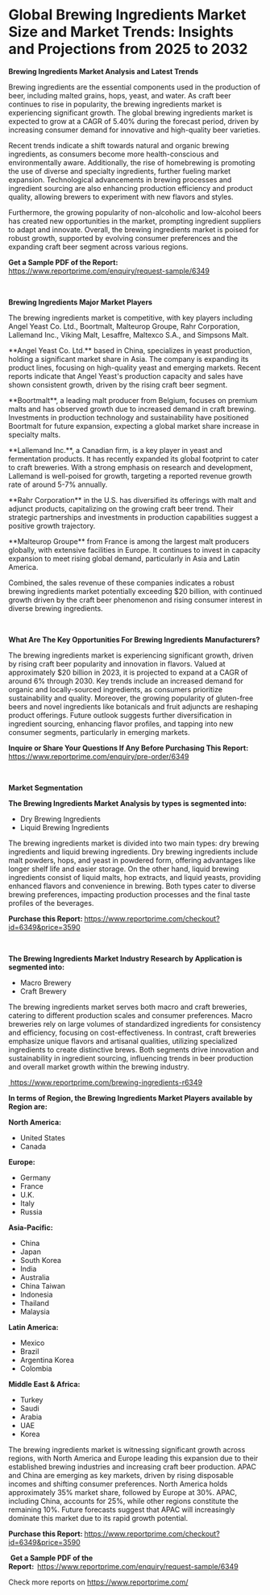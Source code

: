 <p><h1>Global Brewing Ingredients Market Size and Market Trends: Insights and Projections from 2025 to 2032</h1></p><p><strong>Brewing Ingredients Market Analysis and Latest Trends</strong></p>
<p><p>Brewing ingredients are the essential components used in the production of beer, including malted grains, hops, yeast, and water. As craft beer continues to rise in popularity, the brewing ingredients market is experiencing significant growth. The global brewing ingredients market is expected to grow at a CAGR of 5.40% during the forecast period, driven by increasing consumer demand for innovative and high-quality beer varieties.</p><p>Recent trends indicate a shift towards natural and organic brewing ingredients, as consumers become more health-conscious and environmentally aware. Additionally, the rise of homebrewing is promoting the use of diverse and specialty ingredients, further fueling market expansion. Technological advancements in brewing processes and ingredient sourcing are also enhancing production efficiency and product quality, allowing brewers to experiment with new flavors and styles. </p><p>Furthermore, the growing popularity of non-alcoholic and low-alcohol beers has created new opportunities in the market, prompting ingredient suppliers to adapt and innovate. Overall, the brewing ingredients market is poised for robust growth, supported by evolving consumer preferences and the expanding craft beer segment across various regions.</p></p>
<p><strong>Get a Sample PDF of the Report:&nbsp;</strong> <a href="https://www.reportprime.com/enquiry/request-sample/6349?utm_campaign=3183&utm_medium=2&utm_source=Github&utm_content=ia&utm_term=19032025&utm_id=brewing-ingredients">https://www.reportprime.com/enquiry/request-sample/6349</a></p>
<p>&nbsp;</p>
<p><strong>Brewing Ingredients Major Market Players</strong></p>
<p><p>The brewing ingredients market is competitive, with key players including Angel Yeast Co. Ltd., Boortmalt, Malteurop Groupe, Rahr Corporation, Lallemand Inc., Viking Malt, Lesaffre, Maltexco S.A., and Simpsons Malt. </p><p>**Angel Yeast Co. Ltd.** based in China, specializes in yeast production, holding a significant market share in Asia. The company is expanding its product lines, focusing on high-quality yeast and emerging markets. Recent reports indicate that Angel Yeast's production capacity and sales have shown consistent growth, driven by the rising craft beer segment.</p><p>**Boortmalt**, a leading malt producer from Belgium, focuses on premium malts and has observed growth due to increased demand in craft brewing. Investments in production technology and sustainability have positioned Boortmalt for future expansion, expecting a global market share increase in specialty malts.</p><p>**Lallemand Inc.**, a Canadian firm, is a key player in yeast and fermentation products. It has recently expanded its global footprint to cater to craft breweries. With a strong emphasis on research and development, Lallemand is well-poised for growth, targeting a reported revenue growth rate of around 5-7% annually.</p><p>**Rahr Corporation** in the U.S. has diversified its offerings with malt and adjunct products, capitalizing on the growing craft beer trend. Their strategic partnerships and investments in production capabilities suggest a positive growth trajectory.</p><p>**Malteurop Groupe** from France is among the largest malt producers globally, with extensive facilities in Europe. It continues to invest in capacity expansion to meet rising global demand, particularly in Asia and Latin America.</p><p>Combined, the sales revenue of these companies indicates a robust brewing ingredients market potentially exceeding $20 billion, with continued growth driven by the craft beer phenomenon and rising consumer interest in diverse brewing ingredients.</p></p>
<p>&nbsp;</p>
<p><strong>What Are The Key Opportunities For Brewing Ingredients Manufacturers?</strong></p>
<p><p>The brewing ingredients market is experiencing significant growth, driven by rising craft beer popularity and innovation in flavors. Valued at approximately $20 billion in 2023, it is projected to expand at a CAGR of around 6% through 2030. Key trends include an increased demand for organic and locally-sourced ingredients, as consumers prioritize sustainability and quality. Moreover, the growing popularity of gluten-free beers and novel ingredients like botanicals and fruit adjuncts are reshaping product offerings. Future outlook suggests further diversification in ingredient sourcing, enhancing flavor profiles, and tapping into new consumer segments, particularly in emerging markets.</p></p>
<p><strong>Inquire or Share Your Questions If Any Before Purchasing This Report:</strong> <a href="https://www.reportprime.com/enquiry/pre-order/6349?utm_campaign=3183&utm_medium=2&utm_source=Github&utm_content=ia&utm_term=19032025&utm_id=brewing-ingredients">https://www.reportprime.com/enquiry/pre-order/6349</a></p>
<p>&nbsp;</p>
<p><strong>Market Segmentation</strong></p>
<p><strong>The Brewing Ingredients Market Analysis by types is segmented into:</strong></p>
<p><ul><li>Dry Brewing Ingredients</li><li>Liquid Brewing Ingredients</li></ul></p>
<p><p>The brewing ingredients market is divided into two main types: dry brewing ingredients and liquid brewing ingredients. Dry brewing ingredients include malt powders, hops, and yeast in powdered form, offering advantages like longer shelf life and easier storage. On the other hand, liquid brewing ingredients consist of liquid malts, hop extracts, and liquid yeasts, providing enhanced flavors and convenience in brewing. Both types cater to diverse brewing preferences, impacting production processes and the final taste profiles of the beverages.</p></p>
<p><strong>Purchase this Report:&nbsp;</strong><a href="https://www.reportprime.com/checkout?id=6349&price=3590&utm_campaign=3183&utm_medium=2&utm_source=Github&utm_content=ia&utm_term=19032025&utm_id=brewing-ingredients">https://www.reportprime.com/checkout?id=6349&price=3590</a></p>
<p>&nbsp;</p>
<p><strong>The Brewing Ingredients Market Industry Research by Application is segmented into:</strong></p>
<p><ul><li>Macro Brewery</li><li>Craft Brewery</li></ul></p>
<p><p>The brewing ingredients market serves both macro and craft breweries, catering to different production scales and consumer preferences. Macro breweries rely on large volumes of standardized ingredients for consistency and efficiency, focusing on cost-effectiveness. In contrast, craft breweries emphasize unique flavors and artisanal qualities, utilizing specialized ingredients to create distinctive brews. Both segments drive innovation and sustainability in ingredient sourcing, influencing trends in beer production and overall market growth within the brewing industry.</p></p>
<p><a href="https://www.reportprime.com/brewing-ingredients-r6349?utm_campaign=3183&utm_medium=2&utm_source=Github&utm_content=ia&utm_term=19032025&utm_id=brewing-ingredients">&nbsp;https://www.reportprime.com/brewing-ingredients-r6349</a></p>
<p><strong>In terms of Region, the Brewing Ingredients Market Players available by Region are:</strong></p>
<p>
    <p> <strong> North America: </strong>
        <ul>
            <li>United States</li>
            <li>Canada</li>
        </ul>
        </p> 
    <p> <strong> Europe: </strong>
        <ul>
            <li>Germany</li>
            <li>France</li>
            <li>U.K.</li>
            <li>Italy</li>
            <li>Russia</li>
        </ul>
        </p> 
    <p> <strong> Asia-Pacific: </strong>
        <ul>
            <li>China</li>
            <li>Japan</li>
            <li>South Korea</li>
            <li>India</li>
            <li>Australia</li>
            <li>China Taiwan</li>
            <li>Indonesia</li>
            <li>Thailand</li>
            <li>Malaysia</li>
        </ul>
        </p> 
    <p> <strong> Latin America: </strong>
        <ul>
            <li>Mexico</li>
            <li>Brazil</li>
            <li>Argentina Korea</li>
            <li>Colombia</li>
        </ul>
        </p> 
    <p> <strong> Middle East & Africa: </strong>
        <ul>
            <li>Turkey</li>
            <li>Saudi</li>
            <li>Arabia</li>
            <li>UAE</li>
            <li>Korea</li>
        </ul>
    </p>
    </p>
<p><p>The brewing ingredients market is witnessing significant growth across regions, with North America and Europe leading this expansion due to their established brewing industries and increasing craft beer production. APAC and China are emerging as key markets, driven by rising disposable incomes and shifting consumer preferences. North America holds approximately 35% market share, followed by Europe at 30%. APAC, including China, accounts for 25%, while other regions constitute the remaining 10%. Future forecasts suggest that APAC will increasingly dominate this market due to its rapid growth potential.</p></p>
<p><strong>Purchase this Report: </strong><a href="https://www.reportprime.com/checkout?id=6349&price=3590&utm_campaign=3183&utm_medium=2&utm_source=Github&utm_content=ia&utm_term=19032025&utm_id=brewing-ingredients">https://www.reportprime.com/checkout?id=6349&price=3590</a></p>
<p>&nbsp;<strong>Get a Sample PDF of the Report:&nbsp;&nbsp;</strong><a href="https://www.reportprime.com/enquiry/request-sample/6349?utm_campaign=3183&utm_medium=2&utm_source=Github&utm_content=ia&utm_term=19032025&utm_id=brewing-ingredients">https://www.reportprime.com/enquiry/request-sample/6349</a></p>
<p><strong></strong></p>
<p>Check more reports on <a href="https://www.reportprime.com/?utm_campaign=3183&utm_medium=2&utm_source=Github&utm_content=ia&utm_term=19032025&utm_id=brewing-ingredients">https://www.reportprime.com/</a></p>
